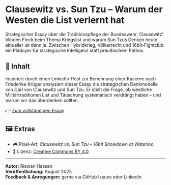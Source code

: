 # Clausewitz vs. Sun Tzu – Warum der Westen die List verlernt hat

Strategischer Essay über die Traditionspflege der Bundeswehr, Clausewitz' blinden Fleck beim Thema Kriegslist und warum Sun Tzus Denken heute aktueller ist denn je. Zwischen Hybridkrieg, Völkerrecht und 16bit-Fightclub: ein Plädoyer für strategische Intelligenz statt preußischem Pathos.

## 📄 Inhalt

Inspiriert durch einen LinkedIn-Post zur Benennung einer Kaserne nach Friederike Krüger analysiert dieser Essay die strategischen Denkmodelle von Carl von Clausewitz und Sun Tzu. Er stellt die Frage, ob westliche Militärtraditionen List und Täuschung systematisch verdrängt haben – und warum wir das überdenken sollten.

👉 [Zum vollständigen Essay](clausewitz-vs-suntzu.md)

## 🖼️ Extras

- 🎮 Pixel-Art: *Clausewitz vs. Sun Tzu – 16bit Showdown at Waterloo*
- 📜 Lizenz: [Creative Commons BY 4.0](LICENSE)

---

**Autor:** Riswan Hassen  
**Veröffentlichung:** August 2025  
**Feedback & Anregungen:** gerne via GitHub Issues oder LinkedIn  
